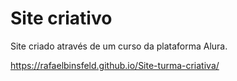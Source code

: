 # Site criativo

Site criado através de um curso da plataforma Alura. 

https://rafaelbinsfeld.github.io/Site-turma-criativa/
